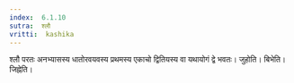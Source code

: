 ```yaml
---
index:  6.1.10
sutra:  श्लौ
vritti:  kashika 
---
```


श्लौ परतः अनभ्यासस्य धातोरवयवस्य प्रथमस्य एकाचो द्वितियस्य वा यथायोगं द्वे भवतः। जुहोति। बिभेति। जिह्नेति।

